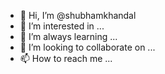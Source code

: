 - 👋 Hi, I’m @shubhamkhandal
- 👀 I’m interested in ...
- 🌱 I’m always learning ...
- 💞️ I’m looking to collaborate on ...
- 📫 How to reach me ...

<!---
shubhamkhandal/shubhamkhandal is a ✨ special ✨ repository because its `README.md` (this file) appears on your GitHub profile.
You can click the Preview link to take a look at your changes.
--->
